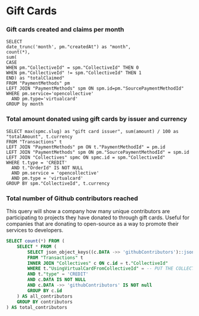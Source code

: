 # Gift Cards

### Gift cards created and claims per month

```text
SELECT 
date_trunc('month', pm."createdAt") as "month",
count(*),
sum(
CASE
WHEN pm."CollectiveId" = spm."CollectiveId" THEN 0
WHEN pm."CollectiveId" != spm."CollectiveId" THEN 1
END) as "totalClaimed"
FROM "PaymentMethods" pm
LEFT JOIN "PaymentMethods" spm ON spm.id=pm."SourcePaymentMethodId"
WHERE pm.service='opencollective'
  AND pm.type='virtualcard'
GROUP by month
```

###  

### Total amount donated using gift cards by issuer and currency

```text
SELECT max(spmc.slug) as "gift card issuer", sum(amount) / 100 as "totalAmount", t.currency
FROM "Transactions" t
LEFT JOIN "PaymentMethods" pm ON t."PaymentMethodId" = pm.id
LEFT JOIN "PaymentMethods" spm ON pm."SourcePaymentMethodId" = spm.id
LEFT JOIN "Collectives" spmc ON spmc.id = spm."CollectiveId"
WHERE t.type = 'CREDIT'
  AND t."OrderId" IS NOT NULL
  AND pm.service = 'opencollective'
  AND pm.type = 'virtualcard'
GROUP BY spm."CollectiveId", t.currency
```



### Total number of Github contributors reached

This query will show a company how many unique contributors are participating to projects they have donated to through gift cards. Useful for companies that are donating to open-source as a way to promote their services to developers.

```sql
SELECT count(*) FROM (
    SELECT * FROM (
        SELECT json_object_keys((c.DATA ->> 'githubContributors')::json) AS contributors
        FROM "Transactions" t
        INNER JOIN "Collectives" c ON c.id = t."CollectiveId"
        WHERE t."UsingVirtualCardFromCollectiveId" = -- PUT THE COLLECTIVE ID HERE --
        AND t."type" = 'CREDIT'
        AND c.DATA IS NOT NULL
        AND c.DATA ->> 'githubContributors' IS NOT null
        GROUP BY c.id
    ) AS all_contributors
    GROUP BY contributors
) AS total_contributors
```

